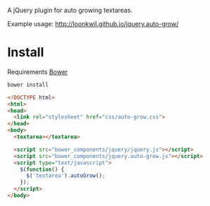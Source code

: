 A jQuery plugin for auto growing textareas.

Example usage: http://loonkwil.github.io/jquery.auto-grow/

# Install

Requirements [Bower](https://github.com/bower/bower)

```bash
bower install
```

```html
<!DOCTYPE html>
<html>
<head>
  <link rel="stylesheet" href="css/auto-grow.css">
</head>
<body>
  <textarea></textarea>

  <script src="bower_components/jquery/jquery.js"></script>
  <script src="bower_components/jquery.auto-grow.js"></script>
  <script type="text/javascript">
    $(function() {
      $('textarea').autoGrow();
    });
  </script>
</body>
```

